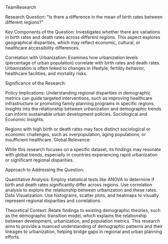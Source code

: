 TeamResearch

Research Question: "Is there a difference in the mean of birth rates between different regions?"

Key Components of the Question: 
Investigates whether there are variations in birth rates and death rates across different regions. This aspect explores geographical disparities, which may reflect economic, cultural, or healthcare accessibility differences.
 
 Correlation with Urbanization:
Examines how urbanization levels (percentage of urban population) correlate with birth rates and death rates. Urbanization is often linked to changes in lifestyle, fertility behavior, healthcare facilities, and mortality risks. 

Significance of the Research: 

Policy Implications:
Understanding regional disparities in demographic metrics can guide targeted interventions, such as improving healthcare infrastructure or promoting family planning programs in specific regions. Insights into the relationship between urbanization and demographic trends can inform sustainable urban development policies.
 Sociological and Economic Insights:
 
Regions with high birth or death rates may face distinct sociological or economic challenges, such as overpopulation, aging populations, or insufficient healthcare. 
Global Relevance:

While this research focuses on a specific dataset, its findings may resonate with global trends, especially in countries experiencing rapid urbanization or significant regional disparities.

 Approach to Addressing the Question: 
 
Quantitative Analysis:
Employ statistical tests like ANOVA to determine if birth and death rates significantly differ across regions. Use correlation analysis to explore the relationship between urbanization and these rates. Data Visualization:
Use histograms, scatter plots, and heatmaps to visually represent regional disparities and correlations.
 
 Theoretical Context:
Relate findings to existing demographic theories, such as the demographic transition model, which explains the relationship between development, urbanization, and population metrics. 
This research aims to provide a nuanced understanding of demographic patterns and their linkages to urbanization, helping bridge gaps in regional and urban planning efforts.

